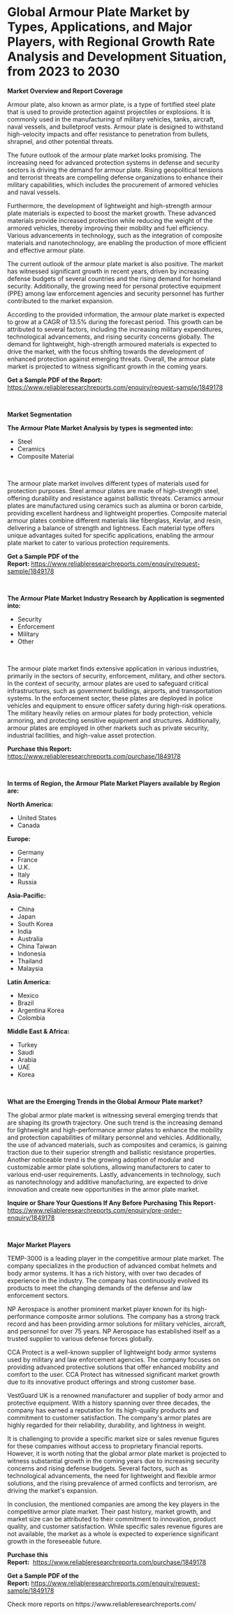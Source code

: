 <p><h1>Global Armour Plate Market by Types, Applications, and Major Players, with Regional Growth Rate Analysis and Development Situation, from 2023 to 2030</h1></p><p><strong>Market Overview and Report Coverage</strong></p>
<p><p>Armour plate, also known as armor plate, is a type of fortified steel plate that is used to provide protection against projectiles or explosions. It is commonly used in the manufacturing of military vehicles, tanks, aircraft, naval vessels, and bulletproof vests. Armour plate is designed to withstand high-velocity impacts and offer resistance to penetration from bullets, shrapnel, and other potential threats.</p><p>The future outlook of the armour plate market looks promising. The increasing need for advanced protection systems in defense and security sectors is driving the demand for armour plate. Rising geopolitical tensions and terrorist threats are compelling defense organizations to enhance their military capabilities, which includes the procurement of armored vehicles and naval vessels.</p><p>Furthermore, the development of lightweight and high-strength armour plate materials is expected to boost the market growth. These advanced materials provide increased protection while reducing the weight of the armored vehicles, thereby improving their mobility and fuel efficiency. Various advancements in technology, such as the integration of composite materials and nanotechnology, are enabling the production of more efficient and effective armour plate.</p><p>The current outlook of the armour plate market is also positive. The market has witnessed significant growth in recent years, driven by increasing defense budgets of several countries and the rising demand for homeland security. Additionally, the growing need for personal protective equipment (PPE) among law enforcement agencies and security personnel has further contributed to the market expansion.</p><p>According to the provided information, the armour plate market is expected to grow at a CAGR of 13.5% during the forecast period. This growth can be attributed to several factors, including the increasing military expenditures, technological advancements, and rising security concerns globally. The demand for lightweight, high-strength armoured materials is expected to drive the market, with the focus shifting towards the development of enhanced protection against emerging threats. Overall, the armour plate market is projected to witness significant growth in the coming years.</p></p>
<p><strong>Get a Sample PDF of the Report:</strong> <a href="https://www.reliableresearchreports.com/enquiry/request-sample/1849178">https://www.reliableresearchreports.com/enquiry/request-sample/1849178</a></p>
<p>&nbsp;</p>
<p><strong>Market Segmentation</strong></p>
<p><strong>The Armour Plate Market Analysis by types is segmented into:</strong></p>
<p><ul><li>Steel</li><li>Ceramics</li><li>Composite Material</li></ul></p>
<p>&nbsp;</p>
<p><p>The armour plate market involves different types of materials used for protection purposes. Steel armour plates are made of high-strength steel, offering durability and resistance against ballistic threats. Ceramics armour plates are manufactured using ceramics such as alumina or boron carbide, providing excellent hardness and lightweight properties. Composite material armour plates combine different materials like fiberglass, Kevlar, and resin, delivering a balance of strength and lightness. Each material type offers unique advantages suited for specific applications, enabling the armour plate market to cater to various protection requirements.</p></p>
<p><strong>Get a Sample PDF of the Report:</strong>&nbsp;<a href="https://www.reliableresearchreports.com/enquiry/request-sample/1849178">https://www.reliableresearchreports.com/enquiry/request-sample/1849178</a></p>
<p>&nbsp;</p>
<p><strong>The Armour Plate Market Industry Research by Application is segmented into:</strong></p>
<p><ul><li>Security</li><li>Enforcement</li><li>Military</li><li>Other</li></ul></p>
<p>&nbsp;</p>
<p><p>The armour plate market finds extensive application in various industries, primarily in the sectors of security, enforcement, military, and other sectors. In the context of security, armour plates are used to safeguard critical infrastructures, such as government buildings, airports, and transportation systems. In the enforcement sector, these plates are deployed in police vehicles and equipment to ensure officer safety during high-risk operations. The military heavily relies on armour plates for body protection, vehicle armoring, and protecting sensitive equipment and structures. Additionally, armour plates are employed in other markets such as private security, industrial facilities, and high-value asset protection.</p></p>
<p><strong>Purchase this Report:</strong>&nbsp; <a href="https://www.reliableresearchreports.com/purchase/1849178">https://www.reliableresearchreports.com/purchase/1849178</a></p>
<p>&nbsp;</p>
<p><strong>In terms of Region, the Armour Plate Market Players available by Region are:</strong></p>
<p>
    <p> <strong> North America: </strong>
        <ul>
            <li>United States</li>
            <li>Canada</li>
        </ul>
        </p> 
    <p> <strong> Europe: </strong>
        <ul>
            <li>Germany</li>
            <li>France</li>
            <li>U.K.</li>
            <li>Italy</li>
            <li>Russia</li>
        </ul>
        </p> 
    <p> <strong> Asia-Pacific: </strong>
        <ul>
            <li>China</li>
            <li>Japan</li>
            <li>South Korea</li>
            <li>India</li>
            <li>Australia</li>
            <li>China Taiwan</li>
            <li>Indonesia</li>
            <li>Thailand</li>
            <li>Malaysia</li>
        </ul>
        </p> 
    <p> <strong> Latin America: </strong>
        <ul>
            <li>Mexico</li>
            <li>Brazil</li>
            <li>Argentina Korea</li>
            <li>Colombia</li>
        </ul>
        </p> 
    <p> <strong> Middle East & Africa: </strong>
        <ul>
            <li>Turkey</li>
            <li>Saudi</li>
            <li>Arabia</li>
            <li>UAE</li>
            <li>Korea</li>
        </ul>
    </p>
    </p>
<p>&nbsp;</p>
<p><strong>What are the Emerging Trends in the Global Armour Plate market?</strong></p>
<p><p>The global armor plate market is witnessing several emerging trends that are shaping its growth trajectory. One such trend is the increasing demand for lightweight and high-performance armor plates to enhance the mobility and protection capabilities of military personnel and vehicles. Additionally, the use of advanced materials, such as composites and ceramics, is gaining traction due to their superior strength and ballistic resistance properties. Another noticeable trend is the growing adoption of modular and customizable armor plate solutions, allowing manufacturers to cater to various end-user requirements. Lastly, advancements in technology, such as nanotechnology and additive manufacturing, are expected to drive innovation and create new opportunities in the armor plate market.</p></p>
<p><strong>Inquire or Share Your Questions If Any Before Purchasing This Report</strong>- <a href="https://www.reliableresearchreports.com/enquiry/pre-order-enquiry/1849178">https://www.reliableresearchreports.com/enquiry/pre-order-enquiry/1849178</a></p>
<p>&nbsp;</p>
<p><strong>Major Market Players</strong></p>
<p><p>TEMP-3000 is a leading player in the competitive armour plate market. The company specializes in the production of advanced combat helmets and body armor systems. It has a rich history, with over two decades of experience in the industry. The company has continuously evolved its products to meet the changing demands of the defense and law enforcement sectors.</p><p>NP Aerospace is another prominent market player known for its high-performance composite armor solutions. The company has a strong track record and has been providing armor solutions for military vehicles, aircraft, and personnel for over 75 years. NP Aerospace has established itself as a trusted supplier to various defense forces globally.</p><p>CCA Protect is a well-known supplier of lightweight body armor systems used by military and law enforcement agencies. The company focuses on providing advanced protective solutions that offer enhanced mobility and comfort to the user. CCA Protect has witnessed significant market growth due to its innovative product offerings and strong customer base.</p><p>VestGuard UK is a renowned manufacturer and supplier of body armor and protective equipment. With a history spanning over three decades, the company has earned a reputation for its high-quality products and commitment to customer satisfaction. The company's armor plates are highly regarded for their reliability, durability, and lightness in weight.</p><p>It is challenging to provide a specific market size or sales revenue figures for these companies without access to proprietary financial reports. However, it is worth noting that the global armor plate market is projected to witness substantial growth in the coming years due to increasing security concerns and rising defense budgets. Several factors, such as technological advancements, the need for lightweight and flexible armor solutions, and the rising prevalence of armed conflicts and terrorism, are driving the market's expansion.</p><p>In conclusion, the mentioned companies are among the key players in the competitive armor plate market. Their past history, market growth, and market size can be attributed to their commitment to innovation, product quality, and customer satisfaction. While specific sales revenue figures are not available, the market as a whole is expected to experience significant growth in the foreseeable future.</p></p>
<p><strong>Purchase this Report:</strong>&nbsp;&nbsp;<a href="https://www.reliableresearchreports.com/purchase/1849178">https://www.reliableresearchreports.com/purchase/1849178</a></p>
<p></p>
<p><strong>Get a Sample PDF of the Report:</strong>&nbsp;<a href="https://www.reliableresearchreports.com/enquiry/request-sample/1849178">https://www.reliableresearchreports.com/enquiry/request-sample/1849178</a></p>
<p>Check more reports on https://www.reliableresearchreports.com/</p>